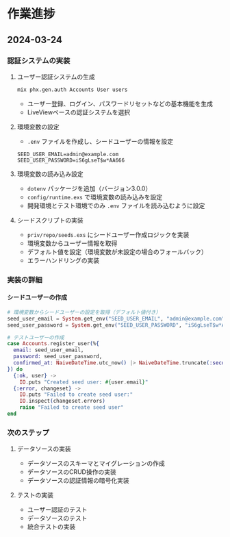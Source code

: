 # 作業進捗

## 2024-03-24

### 認証システムの実装

1. ユーザー認証システムの生成
   ```bash
   mix phx.gen.auth Accounts User users
   ```
   - ユーザー登録、ログイン、パスワードリセットなどの基本機能を生成
   - LiveViewベースの認証システムを選択

2. 環境変数の設定
   - `.env` ファイルを作成し、シードユーザーの情報を設定
   ```
   SEED_USER_EMAIL=admin@example.com
   SEED_USER_PASSWORD=iS6gLseT$w*AA666
   ```

3. 環境変数の読み込み設定
   - `dotenv` パッケージを追加（バージョン3.0.0）
   - `config/runtime.exs` で環境変数の読み込みを設定
   - 開発環境とテスト環境でのみ `.env` ファイルを読み込むように設定

4. シードスクリプトの実装
   - `priv/repo/seeds.exs` にシードユーザー作成ロジックを実装
   - 環境変数からユーザー情報を取得
   - デフォルト値を設定（環境変数が未設定の場合のフォールバック）
   - エラーハンドリングの実装

### 実装の詳細

#### シードユーザーの作成
```elixir
# 環境変数からシードユーザーの設定を取得（デフォルト値付き）
seed_user_email = System.get_env("SEED_USER_EMAIL", "admin@example.com")
seed_user_password = System.get_env("SEED_USER_PASSWORD", "iS6gLseT$w*AA666")

# テストユーザーの作成
case Accounts.register_user(%{
  email: seed_user_email,
  password: seed_user_password,
  confirmed_at: NaiveDateTime.utc_now() |> NaiveDateTime.truncate(:second)
}) do
  {:ok, user} ->
    IO.puts "Created seed user: #{user.email}"
  {:error, changeset} ->
    IO.puts "Failed to create seed user:"
    IO.inspect(changeset.errors)
    raise "Failed to create seed user"
end
```

### 次のステップ
1. データソースの実装
   - データソースのスキーマとマイグレーションの作成
   - データソースのCRUD操作の実装
   - データソースの認証情報の暗号化実装

2. テストの実装
   - ユーザー認証のテスト
   - データソースのテスト
   - 統合テストの実装 